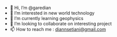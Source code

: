 - 👋 Hi, I’m @garedian
- 👀 I’m interested in new world technology
- 🌱 I’m currently learning geophysics 
- 💞️ I’m looking to collaborate on interesting project
- 📫 How to reach me : diannsetiani@gmail.com

<!---
garedian/garedian is a ✨ special ✨ repository because its `README.md` (this file) appears on your GitHub profile.
You can click the Preview link to take a look at your changes.
--->

